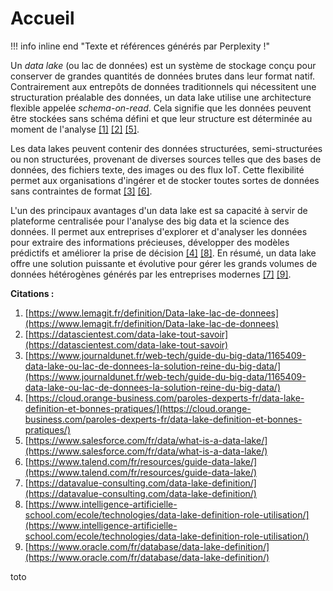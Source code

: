 # Accueil

!!! info inline end "Texte et références générés par Perplexity !"

Un *data lake* (ou lac de données) est un système de stockage conçu pour conserver de grandes quantités de données brutes dans leur format natif. Contrairement aux entrepôts de données traditionnels qui nécessitent une structuration préalable des données, un data lake utilise une architecture flexible appelée *schema-on-read*. Cela signifie que les données peuvent être stockées sans schéma défini et que leur structure est déterminée au moment de l'analyse [\[1\]](https://www.lemagit.fr/definition/Data-lake-lac-de-donnees) [\[2\]](https://datascientest.com/data-lake-tout-savoir) [\[5\]](https://www.salesforce.com/fr/data/what-is-a-data-lake/).

Les data lakes peuvent contenir des données structurées, semi-structurées ou non structurées, provenant de diverses sources telles que des bases de données, des fichiers texte, des images ou des flux IoT. Cette flexibilité permet aux organisations d'ingérer et de stocker toutes sortes de données sans contraintes de format [\[3\]](https://www.journaldunet.fr/web-tech/guide-du-big-data/1165409-data-lake-ou-lac-de-donnees-la-solution-reine-du-big-data/) [\[6\]](https://www.talend.com/fr/resources/guide-data-lake/).

L'un des principaux avantages d'un data lake est sa capacité à servir de plateforme centralisée pour l'analyse des big data et la science des données. Il permet aux entreprises d'explorer et d'analyser les données pour extraire des informations précieuses, développer des modèles prédictifs et améliorer la prise de décision [\[4\]](https://cloud.orange-business.com/paroles-dexperts-fr/data-lake-definition-et-bonnes-pratiques/) [\[8\]](https://www.intelligence-artificielle-school.com/ecole/technologies/data-lake-definition-role-utilisation/). En résumé, un data lake offre une solution puissante et évolutive pour gérer les grands volumes de données hétérogènes générés par les entreprises modernes [\[7\]](https://datavalue-consulting.com/data-lake-definition/) [\[9\]](https://www.oracle.com/fr/database/data-lake-definition/).

**Citations :**

1. [https://www.lemagit.fr/definition/Data-lake-lac-de-donnees](https://www.lemagit.fr/definition/Data-lake-lac-de-donnees)
2. [https://datascientest.com/data-lake-tout-savoir](https://datascientest.com/data-lake-tout-savoir)
3. [https://www.journaldunet.fr/web-tech/guide-du-big-data/1165409-data-lake-ou-lac-de-donnees-la-solution-reine-du-big-data/](https://www.journaldunet.fr/web-tech/guide-du-big-data/1165409-data-lake-ou-lac-de-donnees-la-solution-reine-du-big-data/)
4. [https://cloud.orange-business.com/paroles-dexperts-fr/data-lake-definition-et-bonnes-pratiques/](https://cloud.orange-business.com/paroles-dexperts-fr/data-lake-definition-et-bonnes-pratiques/)
5. [https://www.salesforce.com/fr/data/what-is-a-data-lake/](https://www.salesforce.com/fr/data/what-is-a-data-lake/)
6. [https://www.talend.com/fr/resources/guide-data-lake/](https://www.talend.com/fr/resources/guide-data-lake/)
7. [https://datavalue-consulting.com/data-lake-definition/](https://datavalue-consulting.com/data-lake-definition/)
8. [https://www.intelligence-artificielle-school.com/ecole/technologies/data-lake-definition-role-utilisation/](https://www.intelligence-artificielle-school.com/ecole/technologies/data-lake-definition-role-utilisation/)
9. [https://www.oracle.com/fr/database/data-lake-definition/](https://www.oracle.com/fr/database/data-lake-definition/)


toto